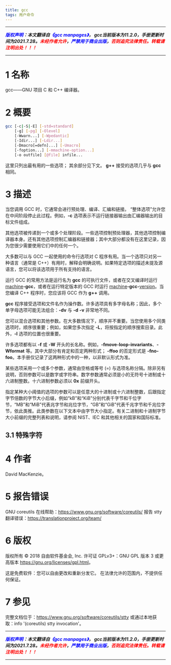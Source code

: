 ```yaml
---
title: gcc
tags: 用户命令
---
```



------

***<font color=blue>版权声明</font>：本文翻译自<font color=blue>《gcc manpages》</font>， gcc当前版本为11.2.0，手册更新时间为2021.7.28。<font color=red>未经作者允许</font>，<font color=blue>严禁用于商业出版</font>，<font color=red>否则追究法律责任。转载请注明出处！！！</font>***

------
# 1 名称
gcc——GNU 项目 C 和 C++ 编译器。
# 2 概要
```bash
gcc [-c|-S|-E] [-std=standard]
	[-g] [-pg] [-Olevel]
	[-Wwarn...] [-Wpedantic]
	[-Idir...] [-Ldir...]
	[-Dmacro[=defn]...] [-Umacro]
	[-foption...] [-mmachine-option...]
	[-o outfile] [@file] infile...
```
这里只列出最有用的一些选项； 其余部分见下文。 **g++** 接受的选项几乎与 **gcc** 相同。
# 3 描述
当您调用 GCC 时，它通常会进行预处理、编译、汇编和链接。 “整体选项”允许您在中间阶段停止此过程。例如，**-c** 选项表示不运行链接器输出由汇编器输出的目标文件组成。

其他选项被传递到一个或多个处理阶段。一些选项控制预处理器，其他选项控制编译器本身。还有其他选项控制汇编器和链接器；其中大部分都没有在这里记录，因为您很少需要使用它们中的任何一个。

大多数可以与 GCC 一起使用的命令行选项对 C 程序有用。当一个选项只对另一种语言（通常是 C++）有用时，解释会明确说明。如果特定选项的描述未提及源语言，您可以将该选项用于所有支持的语言。

运行 GCC 的常用方法是运行名为 **gcc** 的可执行文件，或者在交叉编译时运行 <u>machine</u>**-gcc**，或者在运行特定版本的 GCC 时运行 <u>machine</u>**-gcc-**<u>version</u>。当您编译 C++ 程序时，您应该将 GCC 作为 **g++** 调用。

**gcc** 程序接受选项和文件名作为操作数。许多选项具有多字母名称；因此，多个单字母选项可能无法组合：**-dv** 与 **-d** **-v** 非常地不同。

您可以混合选项和其他参数。在大多数情况下，顺序并不重要。当您使用多个同类选项时，顺序很重要；例如，如果您多次指定 **-L**，将按指定的顺序搜索目录。此外，**-l** 选项的位置也很重要。

许多选项都有以 **-f** 或 **-W** 开头的长名称。例如，**-fmove-loop-invariants**、**-Wformat** 等。其中大部分有肯定和否定两种形式； **-ffoo** 的否定形式是 **-fno-foo**。本手册仅记录了这两种形式中的一种，以非默认形式为准。

某些选项采用一个或多个参数，通常由空格或等号 (=) 与选项名称分隔。除非另有说明，否则参数可以是数字或字符串。数字参数通常必须是小的无符号十进制或十六进制整数。十六进制参数必须以 **0x** 前缀开头。

指定某种大小阈值的选项的参数可以是任意大的十进制或十六进制整数，后跟指定字节倍数的字节大小后缀，例如“kB”和“KiB”分别代表千字节和千位字节，“MB”和“MiB”代表兆字节和兆位字节，“GB”和“GiB”代表千兆字节和千兆位字节，依此类推。此类参数在以下文本中由字节大小指定。有关二进制和十进制字节大小前缀的完整列表和说明，请参阅 NIST、IEC 和其他相关的国家和国际标准。

## 3.1 特殊字符


# 4 作者
David MacKenzie。
# 5 报告错误
GNU coreutils 在线帮助：<https://www.gnu.org/software/coreutils/>
报告 stty 翻译错误：<https://translationproject.org/team/> 

# 6 版权
版权所有 © 2018 自由软件基金会, Inc. 许可证 GPLv3+：GNU GPL 版本 3 或更高版本 <https://gnu.org/licenses/gpl.html>。

这是免费软件：您可以自由更改和重新分发它。 在法律允许的范围内，不提供任何保证。
# 7 参见
完整文档位于：<https://www.gnu.org/software/coreutils/stty> 或通过本地获取：info '(coreutils) stty invocation'。

------

***<font color=blue>版权声明</font>：本文翻译自<font color=blue>《gcc manpages》</font>， gcc当前版本为11.2.0，手册更新时间为2021.7.28。<font color=red>未经作者允许</font>，<font color=blue>严禁用于商业出版</font>，<font color=red>否则追究法律责任。转载请注明出处！！！</font>***

------
